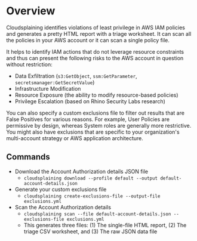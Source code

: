 # Overview

Cloudsplaining identifies violations of least privilege in AWS IAM policies and generates a pretty HTML report with a triage worksheet. It can scan all the policies in your AWS account or it can scan a single policy file.

It helps to identify IAM actions that do not leverage resource constraints and thus can present the following risks to the AWS account in question without restriction:
* Data Exfiltration (`s3:GetObject`, `ssm:GetParameter`, `secretsmanager:GetSecretValue`)
* Infrastructure Modification
* Resource Exposure (the ability to modify resource-based policies)
* Privilege Escalation (based on Rhino Security Labs research)

You can also specify a custom exclusions file to filter out results that are False Positives for various reasons. For example, User Policies are permissive by design, whereas System roles are generally more restrictive. You might also have exclusions that are specific to your organization's multi-account strategy or AWS application architecture.

## Commands

* Download the Account Authorization details JSON file
    - `cloudsplaining download --profile default --output default-account-details.json`
* Generate your custom exclusions file
    - `cloudsplaining create-exclusions-file --output-file exclusions.yml`
* Scan the Account Authorization details
    - `cloudsplaining scan --file default-account-details.json --exclusions-file exclusions.yml`
    - This generates three files: (1) The single-file HTML report, (2) The triage CSV worksheet, and (3) The raw JSON data file
